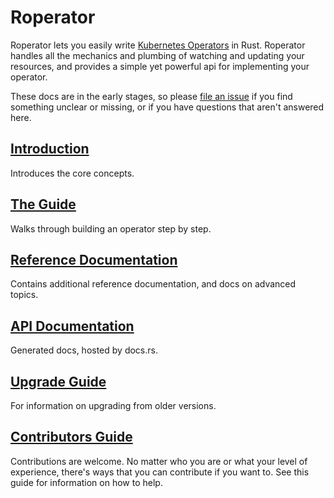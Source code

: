 # Roperator

Roperator lets you easily write [Kubernetes Operators](https://kubernetes.io/docs/concepts/extend-kubernetes/operator/) in Rust. Roperator handles all the mechanics and plumbing of watching and updating your resources, and provides a simple yet powerful api for implementing your operator.

These docs are in the early stages, so please [file an issue](https://github.com/psFried/roperator/issues/new) if you find something unclear or missing, or if you have questions that aren't answered here.

## [Introduction](intro.md)

Introduces the core concepts.

## [The Guide](guide/index.md)

Walks through building an operator step by step.

## [Reference Documentation](reference/index.html)

Contains additional reference documentation, and docs on advanced topics.

## [API Documentation](https://docs.rs/roperator)

Generated docs, hosted by docs.rs.

## [Upgrade Guide](guide/upgrade_guide.md)

For information on upgrading from older versions.

## [Contributors Guide](contributors-guide.md)

Contributions are welcome. No matter who you are or what your level of experience, there's ways that you can contribute if you want to. See this guide for information on how to help.
